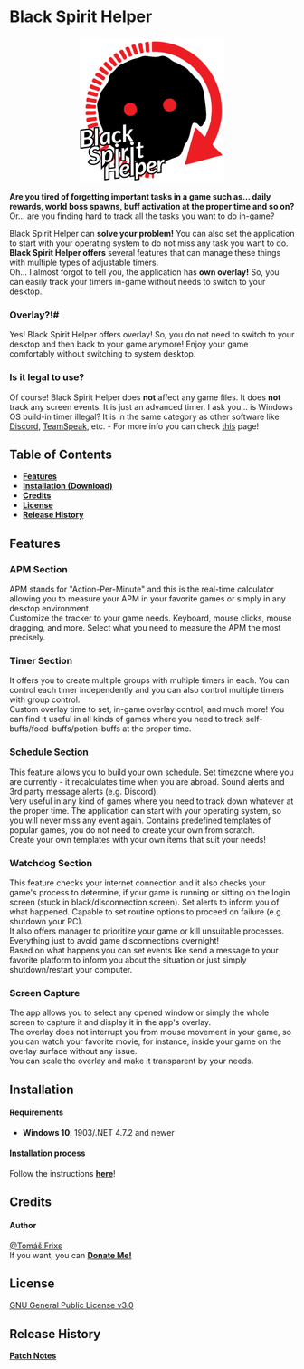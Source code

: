 ﻿# Black Spirit Helper

<p align="center">
    <img src="Resources/logo_red_text_512.png" alt="Logo Black Spirit Helper" width="256" style="text-align:center;">
</p>

**Are you tired of forgetting important tasks in a game such as... daily rewards, world boss spawns, buff activation at the proper time and so on?**  
Or... are you finding hard to track all the tasks you want to do in-game?  
  
Black Spirit Helper can **solve your problem!** You can also set the application to start with your operating system to do not miss any task you want to do.  
**Black Spirit Helper offers** several features that can manage these things with multiple types of adjustable timers.  
Oh... I almost forgot to tell you, the application has **own overlay!** So, you can easily track your timers in-game without needs to switch to your desktop.
### Overlay?!#
Yes! Black Spirit Helper offers overlay! So, you do not need to switch to your desktop and then back to your game anymore! Enjoy your game comfortably without switching to system desktop.
### Is it legal to use?
Of course! Black Spirit Helper does **not** affect any game files. It does **not** track any screen events. It is just an advanced timer. I ask you... is Windows OS build-in timer illegal? It is in the same category as other software like [Discord](https://discordapp.com/), [TeamSpeak](https://www.teamspeak.com), etc. - For more info you can check [this](https://github.com/Frixs/BlackSpiritHelper/wiki/LegalUseProof) page!

## Table of Contents
- **[Features](#features)**
- **[Installation (Download)](#installation)**
- **[Credits](#credits)**
- **[License](#license)**
- **[Release History](#release-history)**

## Features
### APM Section
APM stands for "Action-Per-Minute" and this is the real-time calculator allowing you to measure your APM in your favorite games or simply in any desktop environment.  
Customize the tracker to your game needs. Keyboard, mouse clicks, mouse dragging, and more. Select what you need to measure the APM the most precisely.
### Timer Section
It offers you to create multiple groups with multiple timers in each. You can control each timer independently and you can also control multiple timers with group control.  
Custom overlay time to set, in-game overlay control, and much more! You can find it useful in all kinds of games where you need to track self-buffs/food-buffs/potion-buffs at the proper time.
### Schedule Section
This feature allows you to build your own schedule. Set timezone where you are currently - it recalculates time when you are abroad. Sound alerts and 3rd party message alerts (e.g. Discord).  
Very useful in any kind of games where you need to track down whatever at the proper time. The application can start with your operating system, so you will never miss any event again. Contains predefined templates of popular games, you do not need to create your own from scratch.  
Create your own templates with your own items that suit your needs!
### Watchdog Section
This feature checks your internet connection and it also checks your game's process to determine, if your game is running or sitting on the login screen (stuck in black/disconnection screen). Set alerts to inform you of what happened. Capable to set routine options to proceed on failure (e.g. shutdown your PC).  
It also offers manager to prioritize your game or kill unsuitable processes.  
Everything just to avoid game disconnections overnight!  
Based on what happens you can set events like send a message to your favorite platform to inform you about the situation or just simply shutdown/restart your computer.
### Screen Capture
The app allows you to select any opened window or simply the whole screen to capture it and display it in the app's overlay.  
The overlay does not interrupt you from mouse movement in your game, so you can watch your favorite movie, for instance, inside your game on the overlay surface without any issue.  
You can scale the overlay and make it transparent by your needs.


## Installation
#### Requirements
- **Windows 10**: 1903/.NET 4.7.2 and newer

#### Installation process
Follow the instructions **[here](https://github.com/Frixs/BlackSpiritHelper/wiki/Installation)**!

## Credits
#### Author
[@Tomáš Frixs](https://github.com/Frixs)  
If you want, you can **[Donate Me!](https://www.paypal.com/cgi-bin/webscr?cmd=_s-xclick&hosted_button_id=QE2V3BNQJVG5W&source=url)**

## License
[GNU General Public License v3.0](https://github.com/Frixs/BlackSpiritHelper/blob/master/LICENSE)

## Release History
**[Patch Notes](https://github.com/Frixs/BlackSpiritHelper/blob/master/Release/patch_notes.md)**
